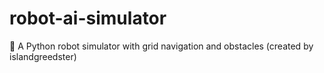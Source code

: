 # robot-ai-simulator
🤖 A Python robot simulator with grid navigation and obstacles (created by islandgreedster)
